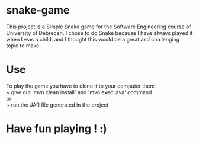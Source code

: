 # snake-game

This project is a Simple Snake game for the Software Engineering course of University of Debrecen. I chose to do Snake because I have always played it when I was a child, and I thought this would be a great and challenging topic to make. 
# Use
To play the game you have to clone it to your computer then:  
 ~ give out 'mvn clean install' and 'mvn exec:java' command  
 or  
~ run the JAR file generated in the project

# Have fun playing ! :)
                                                            

